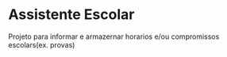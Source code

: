 # Assistente Escolar

Projeto para informar e armazernar horarios e/ou compromissos escolars(ex. provas)
